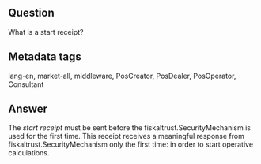 ## Question
What is a start receipt?

## Metadata tags
lang-en, market-all, middleware, PosCreator, PosDealer, PosOperator, Consultant

## Answer
The _start receipt_ must be sent before the fiskaltrust.SecurityMechanism is used for the first time. This receipt receives a meaningful response from fiskaltrust.SecurityMechanism only the first time: in order to start operative calculations.
